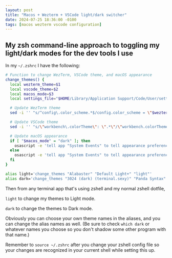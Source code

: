 ```yaml
---
layout: post
title: "Macos + Wezterm + VSCode light/dark switcher"
date: 2024-07-25 18:36:00 -0100
tags: [macos wezterm vscode configuration]
---
```


## My zsh command-line approach to toggling my light/dark modes for the dev tools I use

In my `~/.zshrc` I have the following:

```sh
# Function to change WezTerm, VSCode theme, and macOS appearance
change_themes() {
  local wezterm_theme=$1
  local vscode_theme=$2
  local macos_mode=$3
  local settings_file="$HOME/Library/Application Support/Code/User/settings.json"

  # Update WezTerm theme
  sed -i '' "s/^config\.color_scheme.*$/config.color_scheme = \"$wezterm_theme\"/" ~/.config/wezterm/wezterm.lua

  # Update VSCode theme
  sed -i '' "s/\"workbench\.colorTheme\": \".*\"/\"workbench.colorTheme\": \"$vscode_theme\"/" "$settings_file"

  # Update macOS appearance
  if [ "$macos_mode" = "dark" ]; then
    osascript -e 'tell app "System Events" to tell appearance preferences to set dark mode to true'
  else
    osascript -e 'tell app "System Events" to tell appearance preferences to set dark mode to false'
  fi
}

alias light='change_themes "Alabaster" "Default Light+" "light"'
alias dark='change_themes "3024 (dark) (terminal.sexy)" "Panda Syntax" "dark"'
```

Then from any terminal app that's using zshell and my normal zshell dotfile,

`light` to change my themes to Light mode.

`dark` to change the themes to Dark mode.

Obviously you can choose your own theme names in the aliases, and you can change the alias names as well. (Be sure to check `which dark` or whatever names you choose so you don't
shadow some other program with that name.)

Remember to `source ~/.zshrc` after you change your zshell config file so your changes are recognized in your current shell while setting this up.
